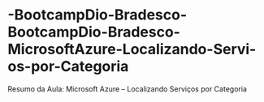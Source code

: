 # -BootcampDio-Bradesco-BootcampDio-Bradesco-MicrosoftAzure-Localizando-Servi-os-por-Categoria
Resumo da Aula: Microsoft Azure – Localizando Serviços por Categoria
